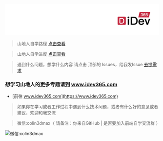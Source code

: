 ![微信:colin3dmax](./banner/banner_idev365.png)


> 山地人自学路径 [点击查看](./idev365_roadmap.md) 

> 山地人自学进度 [点击查看](./TimeLine.md)

> 遇到什么问题，想学什么内容 请点击 顶部的 Issues，给我发Issue [去提需求](https://github.com/idev365-team/idev365/issues)

### 想学习山地人的更多专题请到 www.idev365.com 

* [前往 www.idev365.com](https://www.idev365.com)

> 如果你在学习或者工作过程中遇到什么技术问题，或者有什么好的意见或者建议，欢迎和我交流  

> 微信:colin3dmax（ 请备注：你来自GitHub | 是否要加入前端自学交流群 ）

![微信:colin3dmax](https://raw.githubusercontent.com/colin3dmax/idev365_static/master/banner/banner_wechat.png)
